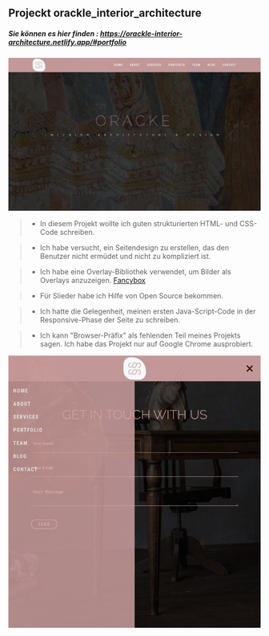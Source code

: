 ## Projeckt orackle_interior_architecture 

##### Sie können es hier finden : https://orackle-interior-architecture.netlify.app/#portfolio

![reference image](img/Orackle-screen1.png)


> - In diesem Projekt wollte ich guten strukturierten HTML- und CSS-Code schreiben.

> - Ich habe versucht, ein Seitendesign zu erstellen, das den Benutzer nicht ermüdet und nicht zu kompliziert ist.

> - Ich habe eine Overlay-Bibliothek verwendet, um Bilder als Overlays anzuzeigen. [Fancybox](https://fancyapps.com/docs/ui/fancybox/)

> - Für Slieder habe ich Hilfe von Open Source bekommen.

> - Ich hatte die Gelegenheit, meinen ersten Java-Script-Code in der Responsive-Phase der Seite zu schreiben.

> - Ich kann "Browser-Präfix" als fehlenden Teil meines Projekts sagen. Ich habe das Projekt nur auf Google Chrome ausprobiert.

![reference image](img/oracke-screen2.png)
